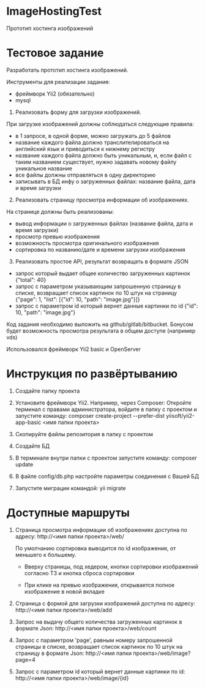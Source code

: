 # ImageHostingTest

Прототип хостинга изображений

# Тестовое задание

Разработать прототип хостинга изображений.

Инструменты для реализации задания:

- фреймворк Yii2 (обязательно)
- mysql

1. Реализовать форму для загрузки изображений.

При загрузке изображений должны соблюдаться следующие правила:

- в 1 запросе, в одной форме, можно загружать до 5 файлов
- название каждого файла должно транслителироваться на английский язык и приводиться к нижнему регистру
- название каждого файла должно быть уникальным, и, если файл с таким названием существует, нужно задавать новому файлу уникальное название
- все файлы должны отправляться в одну директорию
- записывать в БД инфу о загруженных файлах: название файла, дата и время загрузки

2. Реализовать страницу просмотра информации об изображениях.

На странице должны быть реализованы:

- вывод информации о загруженных файлах (название файла, дата и время загрузки)
- просмотр превью изображения
- возможность просмотра оригинального изображения
- сортировка по названию/дате и времени загрузки изображения

3. Реализовать простое API, результат возвращать в формате JSON

- запрос который выдает общее количество загруженных картинок {"total": 40}
- запрос с параметром указывающим запрошенную страницу в списке, возвращает список картинок по 10 штук на страницу {"page": 1, "list": [{"id": 10, "path": "image.jpg"}]}
- запрос c параметром id который вернет данные картинки по id {"id": 10, "path": "image.jpg"}

Код задания необходимо выложить на github/gitlab/bitbucket.
Бонусом будет возможность просмотра результата в общем доступе (например vds)

Использовался фреймворк Yii2 basic и OpenServer

# Инструкция по развёртыванию

1. Создайте папку проекта

2. Установите фреймворк Yii2. Например, через Composer:
   Откройте терминал с правами администратора, войдите в папку с проектом и запустите команду:
   composer create-project --prefer-dist yiisoft/yii2-app-basic <имя папки проекта>

3. Скопируйте файлы репозитория в папку с проектом

4. Создайте БД

5. В терминале внутри папки с проектом запустите команду:
   composer update

6. В файле config/db.php настройте параметры соединения с Вашей БД

7. Запустите миграции командой:
   yii migrate

# Доступные маршруты

1. Страница просмотра информации об изображениях доступна по адресу:
   http://<имя папки проекта>/web/

   По умолчанию сортировка выводится по id изображения, от меньшего к большему.

   - Вверху страницы, под хедером, кнопки сортировки изображений согласно ТЗ и кнопка сброса сортировки

   - При клике на превью изображения, открывается полное изображение в новой вкладке

2. Страница с формой для загрузки изображений доступна по адресу:
   http://<имя папки проекта>/web/add

3. Запрос на выдачу общего количества загруженных картинок в формате Json:
   http://<имя папки проекта>/web/count

4. Запрос с параметром 'page', равным номеру запрошенной страницы в списке, возвращает список картинок по 10 штук на страницу в формате Json:
   http://<имя папки проекта>/web/image?page=4
5. Запрос c параметром id который вернет данные картинки по id:
   http://<имя папки проекта>/web/image/{id}
